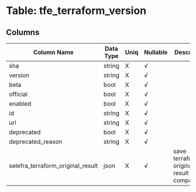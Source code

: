 # Table: tfe_terraform_version

## Columns 

|  Column Name   |  Data Type  | Uniq | Nullable | Description | 
|  ----  | ----  | ----  | ----  | ---- | 
| sha | string | X | √ |  | 
| version | string | X | √ |  | 
| beta | bool | X | √ |  | 
| official | bool | X | √ |  | 
| enabled | bool | X | √ |  | 
| id | string | X | √ |  | 
| url | string | X | √ |  | 
| deprecated | bool | X | √ |  | 
| deprecated_reason | string | X | √ |  | 
| selefra_terraform_original_result | json | X | √ | save terraform original result for compatibility | 


